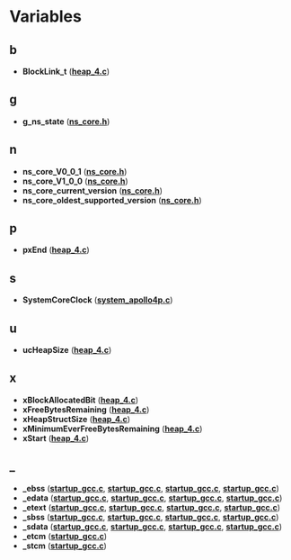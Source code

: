 
# Variables



## b

* **BlockLink\_t** ([**heap\_4.c**](heap__4_8c.md))


## g

* **g\_ns\_state** ([**ns\_core.h**](ns__core_8h.md))


## n

* **ns\_core\_V0\_0\_1** ([**ns\_core.h**](ns__core_8h.md))
* **ns\_core\_V1\_0\_0** ([**ns\_core.h**](ns__core_8h.md))
* **ns\_core\_current\_version** ([**ns\_core.h**](ns__core_8h.md))
* **ns\_core\_oldest\_supported\_version** ([**ns\_core.h**](ns__core_8h.md))


## p

* **pxEnd** ([**heap\_4.c**](heap__4_8c.md))


## s

* **SystemCoreClock** ([**system\_apollo4p.c**](system__apollo4p_8c.md))


## u

* **ucHeapSize** ([**heap\_4.c**](heap__4_8c.md))


## x

* **xBlockAllocatedBit** ([**heap\_4.c**](heap__4_8c.md))
* **xFreeBytesRemaining** ([**heap\_4.c**](heap__4_8c.md))
* **xHeapStructSize** ([**heap\_4.c**](heap__4_8c.md))
* **xMinimumEverFreeBytesRemaining** ([**heap\_4.c**](heap__4_8c.md))
* **xStart** ([**heap\_4.c**](heap__4_8c.md))


## _

* **\_ebss** ([**startup\_gcc.c**](apollo3_2gcc_2startup__gcc_8c.md), [**startup\_gcc.c**](apollo3p_2gcc_2startup__gcc_8c.md), [**startup\_gcc.c**](apollo4l_2gcc_2startup__gcc_8c.md), [**startup\_gcc.c**](apollo4p_2gcc_2startup__gcc_8c.md))
* **\_edata** ([**startup\_gcc.c**](apollo3_2gcc_2startup__gcc_8c.md), [**startup\_gcc.c**](apollo3p_2gcc_2startup__gcc_8c.md), [**startup\_gcc.c**](apollo4l_2gcc_2startup__gcc_8c.md), [**startup\_gcc.c**](apollo4p_2gcc_2startup__gcc_8c.md))
* **\_etext** ([**startup\_gcc.c**](apollo3_2gcc_2startup__gcc_8c.md), [**startup\_gcc.c**](apollo3p_2gcc_2startup__gcc_8c.md), [**startup\_gcc.c**](apollo4l_2gcc_2startup__gcc_8c.md), [**startup\_gcc.c**](apollo4p_2gcc_2startup__gcc_8c.md))
* **\_sbss** ([**startup\_gcc.c**](apollo3_2gcc_2startup__gcc_8c.md), [**startup\_gcc.c**](apollo3p_2gcc_2startup__gcc_8c.md), [**startup\_gcc.c**](apollo4l_2gcc_2startup__gcc_8c.md), [**startup\_gcc.c**](apollo4p_2gcc_2startup__gcc_8c.md))
* **\_sdata** ([**startup\_gcc.c**](apollo3_2gcc_2startup__gcc_8c.md), [**startup\_gcc.c**](apollo3p_2gcc_2startup__gcc_8c.md), [**startup\_gcc.c**](apollo4l_2gcc_2startup__gcc_8c.md), [**startup\_gcc.c**](apollo4p_2gcc_2startup__gcc_8c.md))
* **\_etcm** ([**startup\_gcc.c**](apollo3p_2gcc_2startup__gcc_8c.md))
* **\_stcm** ([**startup\_gcc.c**](apollo3p_2gcc_2startup__gcc_8c.md))




